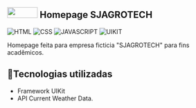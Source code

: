 ## <img src="https://github.com/MateusGomesc/siteAgricola/assets/129867943/7d51b869-8e7b-448c-8bac-d1a53a733e97" width="70px" height="25px"> Homepage SJAGROTECH

![HTML](https://img.shields.io/badge/HTML5-E34F26?style=for-the-badge&logo=html5&logoColor=white)
![CSS](https://img.shields.io/badge/CSS3-1572B6?style=for-the-badge&logo=css3&logoColor=white)
![JAVASCRIPT](https://img.shields.io/badge/JavaScript-323330?style=for-the-badge&logo=javascript&logoColor=F7DF1E)
![UIKIT](https://img.shields.io/badge/uikit-1572B6?style=for-the-badge&logo=uikit&logoColor=white)

Homepage feita para empresa ficticia "SJAGROTECH" para fins acadêmicos.

## 🔧Tecnologias utilizadas
<ul>
  <li>Framework UIKit <img src="https://github.com/MateusGomesc/siteAgricola/assets/129867943/781b99c4-4714-4bdb-8c3e-aba2c1c4c8c3" width="12px" height="12px"></li>
  <li>API Current Weather Data.</li>
</ul>

